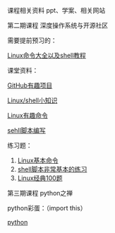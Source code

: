 课程相关资料
ppt、学案、相关网站

第二期课程 深度操作系统与开源社区

需要提前预习的：

[Linux命令大全以及shell教程](https://www.runoob.com/linux/linux-command-manual.html)



课堂资料：

[GitHub有趣项目](https://sspai.com/post/53991)

[Linux/shell小知识](https://www.jb51.net/article/39507.htm)

[Linux有趣命令](https://blog.csdn.net/dghggij/article/details/84137605)

[sehll脚本编写](https://blog.csdn.net/rujianxuezha/article/details/79805244)

练习题：
1. [Linux基本命令](https://blog.csdn.net/sunfengye/article/details/88742252)
2. [shell脚本非常基本的练习](https://www.jb51.net/article/135168.htm)
3. [Linux经典100题](https://blog.csdn.net/zhouzhuo_csuft/article/details/80755410)


第三期课程 python之禅

python彩蛋：（import this）

[python](https://blog.csdn.net/qq_41597912/article/details/81459804)
